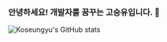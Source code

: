 ### 안녕하세요! 개발자를 꿈꾸는 고승유입니다. 👋


![Koseungyu's GitHub stats](https://github-readme-stats.vercel.app/api?username=Koseungyu&show_icons=true&theme=radical)


<!--
**Koseungyu/Koseungyu** is a ✨ _special_ ✨ repository because its `README.md` (this file) appears on your GitHub profile.

Here are some ideas to get you started:

- 🔭 I’m currently working on ...
- 🌱 I’m currently learning ...
- 👯 I’m looking to collaborate on ...
- 🤔 I’m looking for help with ...
- 💬 Ask me about ...
- 📫 How to reach me: ...
- 😄 Pronouns: ...
- ⚡ Fun fact: ...
-->
